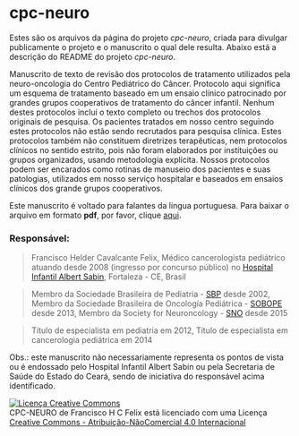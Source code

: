 # cpc-neuro

Estes são os arquivos da página do projeto *cpc-neuro*, criada para divulgar publicamente o projeto e o manuscrito o qual dele resulta. Abaixo está a descrição do README do projeto *cpc-neuro*.

Manuscrito de texto de revisão dos protocolos de tratamento utilizados pela neuro-oncologia do Centro Pediátrico do Câncer. Protocolo aqui significa um esquema de tratamento baseado em um ensaio clínico patrocinado por grandes grupos cooperativos de tratamento do câncer infantil. Nenhum destes protocolos inclui o texto completo ou trechos dos protocolos originais de pesquisa. Os pacientes tratados em nosso centro seguindo estes protocolos não estão sendo recrutados para pesquisa clínica. Estes protocolos também não constituem diretrizes terapêuticas, nem protocolos clínicos no sentido estrito, pois não foram elaborados por instituições ou grupos organizados, usando metodologia explícita. Nossos protocolos podem ser encarados como rotinas de manuseio dos pacientes e suas patologias, utilizados em nosso serviço hospitalar e baseados em ensaios clínicos dos grande grupos cooperativos. 

Este manuscrito é voltado para falantes da língua portuguesa. Para baixar o arquivo em formato **pdf**, por favor, clique [aqui](v0.1/CPC-NEURO2014.pdf).

### Responsável: 
> Francisco Helder Cavalcante Felix,
> Médico cancerologista pediátrico
> atuando desde 2008 (ingresso por concurso público) no [Hospital Infantil Albert Sabin](http://www.hias.ce.gov.br), Fortaleza - CE, Brasil

> Membro da Sociedade Brasileira de Pediatria - [SBP](http://www.sbp.com.br) desde 2002,
> Membro da Sociedade Brasileira de Oncología Pediátrica - [SOBOPE](http://www.sobope.org.br) desde 2013,
> Membro da Society for Neuroncology - [SNO](http://soc-neuro-onc.org) desde 2015

> Título de especialista em pediatria em 2012,
> Título de especialista em cancerologia pediátrica em 2014

Obs.: este manuscrito não necessariamente representa os pontos de vista ou é endossado pelo Hospital Infantil Albert Sabin
ou pela Secretaria de Saúde do Estado do Ceará, sendo de iniciativa do responsável acima identificado.

<a rel="license" href="http://creativecommons.org/licenses/by-nc/4.0/"><img alt="Licença Creative Commons" style="border-width:0" src="https://i.creativecommons.org/l/by-nc/4.0/88x31.png" /></a><br /><span xmlns:dct="http://purl.org/dc/terms/" href="http://purl.org/dc/dcmitype/Text" property="dct:title" rel="dct:type">CPC-NEURO</span> de <span xmlns:cc="http://creativecommons.org/ns#" property="cc:attributionName">Francisco H C Felix</span> está licenciado com uma Licença <a rel="license" href="http://creativecommons.org/licenses/by-nc/4.0/">Creative Commons - Atribuição-NãoComercial 4.0 Internacional</a>
